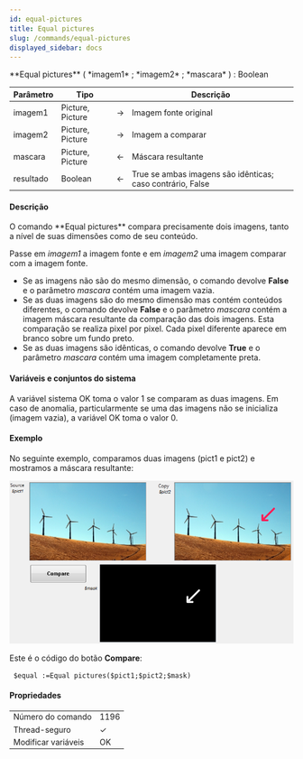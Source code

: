 ```yaml
---
id: equal-pictures
title: Equal pictures
slug: /commands/equal-pictures
displayed_sidebar: docs
---
```


<!--REF #_command_.Equal pictures.Syntax-->**Equal pictures** ( *imagem1* ; *imagem2* ; *mascara* ) : Boolean<!-- END REF-->
<!--REF #_command_.Equal pictures.Params-->
| Parâmetro | Tipo |  | Descrição |
| --- | --- | --- | --- |
| imagem1 | Picture, Picture | &#8594;  | Imagem fonte original |
| imagem2 | Picture, Picture | &#8594;  | Imagem a comparar |
| mascara | Picture, Picture | &#8592; | Máscara resultante |
| resultado | Boolean | &#8592; | True se ambas imagens são idênticas; caso contrário, False |

<!-- END REF-->

#### Descrição 

<!--REF #_command_.Equal pictures.Summary-->O comando **Equal pictures** compara precisamente dois imagens, tanto a nível de suas dimensões como de seu conteúdo.<!-- END REF-->  
  
Passe em *imagem1* a imagem fonte e em *imagem2* uma imagem comparar com a imagem fonte. 

* Se as imagens não são do mesmo dimensão, o comando devolve **False** e o parâmetro *mascara* contém uma imagem vazia.
* Se as duas imagens são do mesmo dimensão mas contém conteúdos diferentes, o comando devolve **False** e o parâmetro *mascara* contém a imagem máscara resultante da comparação das dois imagens. Esta comparação se realiza pixel por pixel. Cada pixel diferente aparece em branco sobre um fundo preto.
* Se as duas imagens são idênticas, o comando devolve **True** e o parâmetro *mascara* contém uma imagem completamente preta.

#### Variáveis e conjuntos do sistema 

A variável sistema OK toma o valor 1 se comparam as duas imagens. Em caso de anomalia, particularmente se uma das imagens não se inicializa (imagem vazia), a variável OK toma o valor 0.

#### Exemplo 

No seguinte exemplo, comparamos duas imagens (pict1 e pict2) e mostramos a máscara resultante:

![](../assets/en/commands/pict847365.fr.png)

Este é o código do botão **Compare**:

```4d
 $equal :=Equal pictures($pict1;$pict2;$mask)
```


#### Propriedades

|  |  |
| --- | --- |
| Número do comando | 1196 |
| Thread-seguro | &check; |
| Modificar variáveis | OK |


